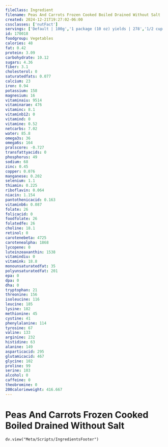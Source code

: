 ```yaml
---
fileClass: Ingredient
filename: Peas And Carrots Frozen Cooked Boiled Drained Without Salt
created: 2024-12-21T19:27:02-06:00
cssclasses: ['nutFact']
servings: ['Default | 100g','1 package (10 oz) yields | 278','1/2 cup | 80']
id: 170018
foodgroup: Vegetables
calories: 48
fat: 0.42
protein: 3.09
carbohydrate: 10.12
sugars: 4.36
fiber: 3.1
cholesterol: 0
saturatedfats: 0.077
calcium: 23
iron: 0.94
potassium: 158
magnesium: 16
vitaminaiu: 9514
vitaminarae: 476
vitaminc: 8.1
vitaminb12: 0
vitamind: 0
vitamine: 0.52
netcarbs: 7.02
water: 85.8
omega3s: 36
omega6s: 164
pralscore: -0.727
transfattyacids: 0
phosphorus: 49
sodium: 68
zinc: 0.45
copper: 0.076
manganese: 0.202
selenium: 1.1
thiamin: 0.225
riboflavin: 0.064
niacin: 1.154
pantothenicacid: 0.163
vitaminb6: 0.087
folate: 26
folicacid: 0
foodfolate: 26
folatedfe: 26
choline: 18.1
retinol: 0
carotenebeta: 4725
carotenealpha: 1868
lycopene: 0
luteinzeaxanthin: 1538
vitamindiu: 0
vitamink: 18.8
monounsaturatedfat: 35
polyunsaturatedfat: 201
epa: 0
dpa: 0
dha: 0
tryptophan: 21
threonine: 156
isoleucine: 116
leucine: 185
lysine: 182
methionine: 45
cystine: 41
phenylalanine: 114
tyrosine: 67
valine: 133
arginine: 232
histidine: 63
alanine: 149
asparticacid: 295
glutamicacid: 467
glycine: 102
proline: 99
serine: 103
alcohol: 0
caffeine: 0
theobromine: 0
200calorieweight: 416.667
---
```


# Peas And Carrots Frozen Cooked Boiled Drained Without Salt

```dataviewjs
dv.view("Meta/Scripts/IngredientsFooter")
```